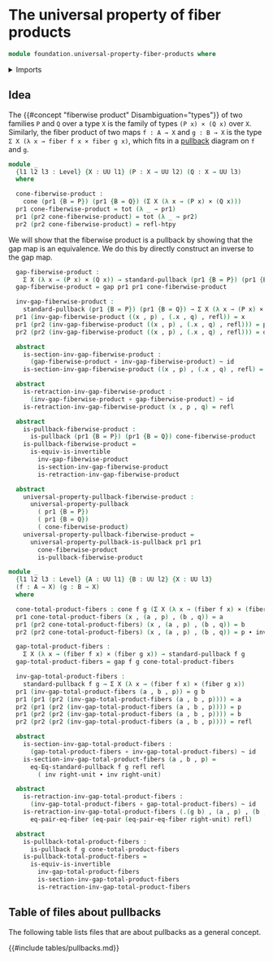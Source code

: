 # The universal property of fiber products

```agda
module foundation.universal-property-fiber-products where
```

<details><summary>Imports</summary>

```agda
open import foundation.cones-over-cospan-diagrams
open import foundation.dependent-pair-types
open import foundation.equality-cartesian-product-types
open import foundation.standard-pullbacks
open import foundation.universe-levels

open import foundation-core.cartesian-product-types
open import foundation-core.equality-dependent-pair-types
open import foundation-core.equivalences
open import foundation-core.fibers-of-maps
open import foundation-core.function-types
open import foundation-core.functoriality-dependent-pair-types
open import foundation-core.homotopies
open import foundation-core.identity-types
open import foundation-core.pullbacks
open import foundation-core.universal-property-pullbacks
```

</details>

## Idea

The {{#concept "fiberwise product" Disambiguation="types"}} of two families `P`
and `Q` over a type `X` is the family of types `(P x) × (Q x)` over `X`.
Similarly, the fiber product of two maps `f : A → X` and `g : B → X` is the type
`Σ X (λ x → fiber f x × fiber g x)`, which fits in a
[pullback](foundation-core.pullbacks.md) diagram on `f` and `g`.

```agda
module _
  {l1 l2 l3 : Level} {X : UU l1} (P : X → UU l2) (Q : X → UU l3)
  where

  cone-fiberwise-product :
    cone (pr1 {B = P}) (pr1 {B = Q}) (Σ X (λ x → (P x) × (Q x)))
  pr1 cone-fiberwise-product = tot (λ _ → pr1)
  pr1 (pr2 cone-fiberwise-product) = tot (λ _ → pr2)
  pr2 (pr2 cone-fiberwise-product) = refl-htpy
```

We will show that the fiberwise product is a pullback by showing that the gap
map is an equivalence. We do this by directly construct an inverse to the gap
map.

```agda
  gap-fiberwise-product :
    Σ X (λ x → (P x) × (Q x)) → standard-pullback (pr1 {B = P}) (pr1 {B = Q})
  gap-fiberwise-product = gap pr1 pr1 cone-fiberwise-product

  inv-gap-fiberwise-product :
    standard-pullback (pr1 {B = P}) (pr1 {B = Q}) → Σ X (λ x → (P x) × (Q x))
  pr1 (inv-gap-fiberwise-product ((x , p) , (.x , q) , refl)) = x
  pr1 (pr2 (inv-gap-fiberwise-product ((x , p) , (.x , q) , refl))) = p
  pr2 (pr2 (inv-gap-fiberwise-product ((x , p) , (.x , q) , refl))) = q

  abstract
    is-section-inv-gap-fiberwise-product :
      (gap-fiberwise-product ∘ inv-gap-fiberwise-product) ~ id
    is-section-inv-gap-fiberwise-product ((x , p) , (.x , q) , refl) = refl

  abstract
    is-retraction-inv-gap-fiberwise-product :
      (inv-gap-fiberwise-product ∘ gap-fiberwise-product) ~ id
    is-retraction-inv-gap-fiberwise-product (x , p , q) = refl

  abstract
    is-pullback-fiberwise-product :
      is-pullback (pr1 {B = P}) (pr1 {B = Q}) cone-fiberwise-product
    is-pullback-fiberwise-product =
      is-equiv-is-invertible
        inv-gap-fiberwise-product
        is-section-inv-gap-fiberwise-product
        is-retraction-inv-gap-fiberwise-product

  abstract
    universal-property-pullback-fiberwise-product :
      universal-property-pullback
        ( pr1 {B = P})
        ( pr1 {B = Q})
        ( cone-fiberwise-product)
    universal-property-pullback-fiberwise-product =
      universal-property-pullback-is-pullback pr1 pr1
        cone-fiberwise-product
        is-pullback-fiberwise-product

module _
  {l1 l2 l3 : Level} {A : UU l1} {B : UU l2} {X : UU l3}
  (f : A → X) (g : B → X)
  where

  cone-total-product-fibers : cone f g (Σ X (λ x → (fiber f x) × (fiber g x)))
  pr1 cone-total-product-fibers (x , (a , p) , (b , q)) = a
  pr1 (pr2 cone-total-product-fibers) (x , (a , p) , (b , q)) = b
  pr2 (pr2 cone-total-product-fibers) (x , (a , p) , (b , q)) = p ∙ inv q

  gap-total-product-fibers :
    Σ X (λ x → (fiber f x) × (fiber g x)) → standard-pullback f g
  gap-total-product-fibers = gap f g cone-total-product-fibers

  inv-gap-total-product-fibers :
    standard-pullback f g → Σ X (λ x → (fiber f x) × (fiber g x))
  pr1 (inv-gap-total-product-fibers (a , b , p)) = g b
  pr1 (pr1 (pr2 (inv-gap-total-product-fibers (a , b , p)))) = a
  pr2 (pr1 (pr2 (inv-gap-total-product-fibers (a , b , p)))) = p
  pr1 (pr2 (pr2 (inv-gap-total-product-fibers (a , b , p)))) = b
  pr2 (pr2 (pr2 (inv-gap-total-product-fibers (a , b , p)))) = refl

  abstract
    is-section-inv-gap-total-product-fibers :
      (gap-total-product-fibers ∘ inv-gap-total-product-fibers) ~ id
    is-section-inv-gap-total-product-fibers (a , b , p) =
      eq-Eq-standard-pullback f g refl refl
        ( inv right-unit ∙ inv right-unit)

  abstract
    is-retraction-inv-gap-total-product-fibers :
      (inv-gap-total-product-fibers ∘ gap-total-product-fibers) ~ id
    is-retraction-inv-gap-total-product-fibers (.(g b) , (a , p) , (b , refl)) =
      eq-pair-eq-fiber (eq-pair (eq-pair-eq-fiber right-unit) refl)

  abstract
    is-pullback-total-product-fibers :
      is-pullback f g cone-total-product-fibers
    is-pullback-total-product-fibers =
      is-equiv-is-invertible
        inv-gap-total-product-fibers
        is-section-inv-gap-total-product-fibers
        is-retraction-inv-gap-total-product-fibers
```

## Table of files about pullbacks

The following table lists files that are about pullbacks as a general concept.

{{#include tables/pullbacks.md}}
